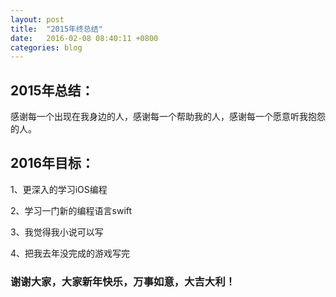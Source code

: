 ```yaml
---
layout: post
title:  "2015年终总结"
date:   2016-02-08 08:40:11 +0800
categories: blog
---
```


## 2015年总结：

感谢每一个出现在我身边的人，感谢每一个帮助我的人，感谢每一个愿意听我抱怨的人。

## 2016年目标：

1、更深入的学习iOS编程

2、学习一门新的编程语言swift

3、我觉得我小说可以写

4、把我去年没完成的游戏写完

### 谢谢大家，大家新年快乐，万事如意，大吉大利！
